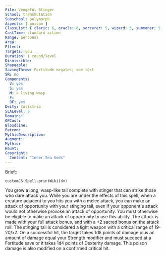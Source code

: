 ```yaml
---
File: Vengeful Stinger
School: transmutation
Subschool: polymorph
Aspects: [ poison ]
ClassList: { cleric: 6, oracle: 6, sorcerer: 5, wizard: 5, summoner: 5, unchained summoner: 5, witch: 5 }
CastTime: standard action
Range: personal
Area: 
Effect: 
Targets: you
Duration: 1 round/level
Dismissible: 
Shapeable: 
SavingThrow: Fortitude negates; see text
SR: no
Components:
  V: yes
  S: yes
  M: a living wasp
  F: 
  DF: yes
Deity: Calistria
SLALevel: 5
Domains: 
GPCost: 
Bloodline: 
Patron: 
MythicDescription: 
Augment: 
Mythic: 
Haunt: 
Copyright:
  Content: "Inner Sea Gods"
---
```

Brief:: 

```dataviewjs
customJS.Spell.printWiki(dv)
```

You grow a long, wasp-like tail complete with stinger that can strike those who dare attack you. While you are under the effects of this spell, when a creature adjacent to you hits you with a melee attack, you can make an attack of opportunity with your stinging tail, even if your opponent's attack would not otherwise provoke an attack of opportunity. You must otherwise be eligible to make an attack of opportunity to use this ability. The attack is made with your full attack bonus, and with a +2 sacred bonus on the attack roll. The stinging tail is considered a light weapon with a critical range of 19-20/x2.  On a successful hit, the target takes 1d8 points of damage plus an amount of damage equal your Strength modifier and must succeed at a Fortitude save or it takes 1d4 points of Dexterity damage. This poison damage is also modified on a confirmed critical hit.
